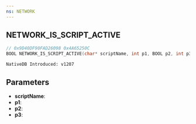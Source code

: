 ```yaml
---
ns: NETWORK
---
```

## NETWORK_IS_SCRIPT_ACTIVE

```c
// 0x9D40DF90FAD26098 0x4A65250C
BOOL NETWORK_IS_SCRIPT_ACTIVE(char* scriptName, int p1, BOOL p2, int p3);
```

```
NativeDB Introduced: v1207
```

## Parameters
* **scriptName**:
* **p1**:
* **p2**:
* **p3**:
